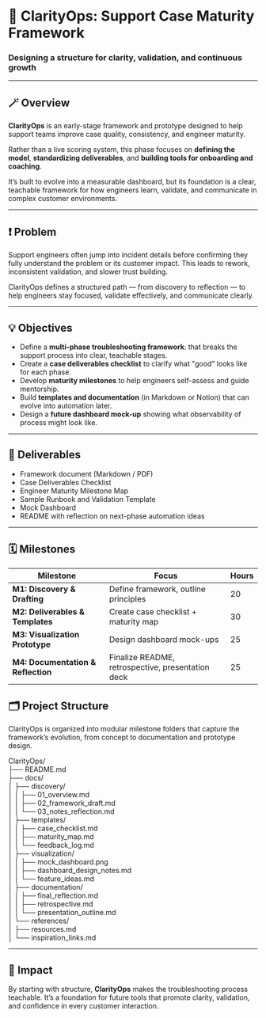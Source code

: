 # 🧭 ClarityOps: Support Case Maturity Framework  
### Designing a structure for clarity, validation, and continuous growth  

---

## 🪄 Overview  
**ClarityOps** is an early-stage framework and prototype designed to help support teams improve case quality, consistency, and engineer maturity.  

Rather than a live scoring system, this phase focuses on **defining the model**, **standardizing deliverables**, and **building tools for onboarding and coaching**. 

It’s built to evolve into a measurable dashboard, but its foundation is a clear, teachable framework for how engineers learn, validate, and communicate in complex customer environments.  

---

## ❗ Problem  
Support engineers often jump into incident details before confirming they fully understand the problem or its customer impact. This leads to rework, inconsistent validation, and slower trust building.  

ClarityOps defines a structured path — from discovery to reflection — to help engineers stay focused, validate effectively, and communicate clearly. 

---

## 💡 Objectives  
- Define a **multi-phase troubleshooting framework**: that breaks the support process into clear, teachable stages.  
- Create a **case deliverables checklist** to clarify what "good" looks like for each phase.  
- Develop **maturity milestones** to help engineers self-assess and guide mentorship.  
- Build **templates and documentation** (in Markdown or Notion) that can evolve into automation later.  
- Design a **future dashboard mock-up** showing what observability of process might look like.  

---

## 🧰 Deliverables  
- Framework document (Markdown / PDF)  
- Case Deliverables Checklist  
- Engineer Maturity Milestone Map  
- Sample Runbook and Validation Template  
- Mock Dashboard
- README with reflection on next-phase automation ideas  

---

## 🗓️ Milestones  

| Milestone | Focus | Hours |
|------------|--------|-------|
| **M1: Discovery & Drafting** | Define framework, outline principles | 20 |
| **M2: Deliverables & Templates** | Create case checklist + maturity map | 30 |
| **M3: Visualization Prototype** | Design dashboard mock-ups | 25 |
| **M4: Documentation & Reflection** | Finalize README, retrospective, presentation deck | 25 |

## 🗂️ Project Structure

ClarityOps is organized into modular milestone folders that capture the framework’s evolution, from concept to documentation and prototype design.

ClarityOps/  
├── README.md  
├── docs/  
│   ├── discovery/  
│   │   ├── 01_overview.md  
│   │   ├── 02_framework_draft.md  
│   │   └── 03_notes_reflection.md  
│   ├── templates/  
│   │   ├── case_checklist.md  
│   │   ├── maturity_map.md  
│   │   └── feedback_log.md  
│   ├── visualization/  
│   │   ├── mock_dashboard.png  
│   │   ├── dashboard_design_notes.md  
│   │   └── feature_ideas.md  
│   ├── documentation/  
│   │   ├── final_reflection.md  
│   │   ├── retrospective.md  
│   │   └── presentation_outline.md  
│   └── references/  
│       ├── resources.md  
│       └── inspiration_links.md  

---

## 🚀 Impact  
By starting with structure, **ClarityOps** makes the troubleshooting process teachable. It’s a foundation for future tools that promote clarity, validation, and confidence in every customer interaction. 
